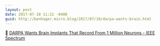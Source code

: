 ```yaml
---
layout: post
date: 2017-07-10 11:21 -0400
guid: http://benhager.micro.blog/2017/07/10/darpa-wants-brain.html
---
```

🔬 [DARPA Wants Brain Implants That Record From 1 Million Neurons - IEEE Spectrum](http://spectrum.ieee.org/the-human-os/biomedical/devices/darpa-wants-brain-implants-that-record-from-1-million-neurons)
